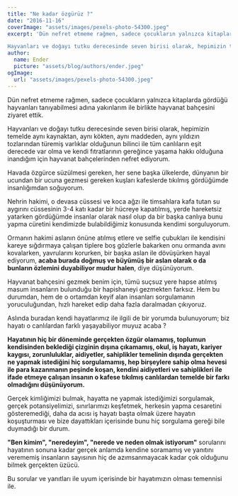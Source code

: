 ```yaml
---
title: "Ne kadar özgürüz ?"
date: "2016-11-16"
coverImage: "assets/images/pexels-photo-54300.jpeg"
excerpt: 'Dün nefret etmeme rağmen, sadece çocukların yalnızca kitaplarda gördüğü hayvanları tanıyabilmesi adına yakınlarım ile birlikte hayvanat bahçesini ziyaret ettik.

Hayvanları ve doğayı tutku derecesinde seven birisi olarak, hepimizin temelde aynı kaynaktan, aynı kökten, aynı maddeden, aynı yıldızın tozlarından türemiş varlıklar olduğunun bilinci ile tüm canlıların eşit derecede var olma ve kendi fıtratlarının gereğince yaşama hakkı olduğuna inandığım için hayvanat bahçelerinden nefret ediyorum.'
author:
  name: Ender
  picture: "assets/blog/authors/ender.jpeg"
ogImage:
  url: "assets/images/pexels-photo-54300.jpeg"
---
```


Dün nefret etmeme rağmen, sadece çocukların yalnızca kitaplarda gördüğü hayvanları tanıyabilmesi adına yakınlarım ile birlikte hayvanat bahçesini ziyaret ettik.

Hayvanları ve doğayı tutku derecesinde seven birisi olarak, hepimizin temelde aynı kaynaktan, aynı kökten, aynı maddeden, aynı yıldızın tozlarından türemiş varlıklar olduğunun bilinci ile tüm canlıların eşit derecede var olma ve kendi fıtratlarının gereğince yaşama hakkı olduğuna inandığım için hayvanat bahçelerinden nefret ediyorum.

Havada özgürce süzülmesi gereken, her sene başka ülkelerde, dünyanın bir ucundan bir ucuna gezmesi gereken kuşları kafeslerde tıkılmış gördüğümde insanlığımdan soğuyorum.

Nehrin hakimi, o devasa cüssesi ve koca ağzı ile timsahlara kafa tutan su aygırını cüssesinin 3-4 katı kadar bir hücreye kapatılmış, yerde hareketsiz yatarken gördüğümde insanlar olarak nasıl olup da bir başka canlıya bunu yapma cüretini kendimizde bulabildiğimiz konusunda kendimi sorguluyorum.

Ormanın hakimi aslanın önüne atılmış etlere ve selfie çubukları ile kendisini kareye sığdırmaya çalışan tiplere boş gözlerle bakarken onu ormanda avını kovalarken, yavrularını korurken, bir başka aslan ile dövüşürken hayal ediyorum, **acaba burada doğmuş ve büyümüş bir aslan olarak o da bunların özlemini duyabiliyor mudur halen**, diye düşünüyorum.

Hayvanat bahçesini gezmek benim için, tümü suçsuz yere hapse atılmış masum insanların bulunduğu bir hapishaneyi gezmekten farksız. Hem bu durumdan, hem de o ortamdan keyif alan insanları sorgulamanın yoruculuğundan, hızlı hareket edip daha fazla daralmadan çıkıyoruz.

Aslında buradan kendi hayatlarımız ile ilgili de bir yorumda bulunuyorum; biz hayatı o canlılardan farklı yaşayabiliyor muyuz acaba ?

**Hayatının hiç bir döneminde gerçekten özgür olamamış, toplumun kendisinden beklediği çizginin dışına çıkamamış, okul, iş hayatı, kariyer kaygısı, zorunluluklar, aidiyetler, sahiplikler temelinin dışında gerçekten ne yapmak istediğini hiç sorgulamamış, hep birşeylere sahip olma hevesi ile para kazanmanın peşinde koşan, kendini aidiyetleri ve sahiplikleri ile ifade etmeye çalışan insanın o kafese tıkılmış canlılardan temelde bir farkı olmadığını düşünüyorum.**

Gerçek kimliğimizi bulmak, hayatta ne yapmak istediğimizi sorgulamak, gerçek potansiyelimizi, sınırlarımızı keşfetmek, herkesin yapma cesaretini gösteremediği, daha da acısı iş hayatı başta olmak üzere hayatın koşuşturması ve bize dayattıkları içerisinde bunu hiç sorgulama gereği bile duymadığı bir durum.

**"Ben kimim", "neredeyim", "nerede ve neden olmak istiyorum"** sorularını hayatının sonuna kadar gerçek anlamda kendine soramamış ve yanıtını verememiş insanların sayısının hiç de azımsanmayacak kadar çok olduğunu bilmek gerçekten üzücü.

Bu sorular ve yanıtları ile uyum içerisinde bir hayatımızın olması temennisi ile.
